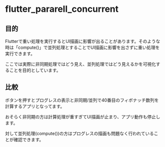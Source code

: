 # flutter_pararell_concurrent

## 目的
Flutterで重い処理を実行するとUI描画に影響が出ることがあります。そのような時は「compute()」で並列処理とすることでUI描画に影響を出さずに重い処理を実行できます。

ここでは実際に非同期処理ではどう見え、並列処理ではどう見えるかを可視化することを目的としています。

## 比較
ボタンを押すとプログレスの表示と非同期/並列で40番目のフィボナッチ数列を計算するアプリとなってます。

おそらく非同期の方は計算処理が重すぎてUI描画が止まり、アプリ動作も停止します。

対して並列処理(compute())の方はプログレスの描画も問題なく行われていることが確認できます。